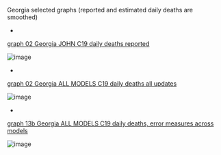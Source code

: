Georgia selected graphs (reported and estimated daily deaths are smoothed) 

*

[graph 02 Georgia JOHN C19 daily deaths reported](https://github.com/pourmalek/CovidLongitudinal/blob/main/output/countries/Georgia/graph%2002%20Georgia%20JOHN%20C19%20daily%20deaths%20reported.pdf)

![image](https://github.com/pourmalek/CovidLongitudinal/assets/30849720/82865f86-f1a5-4d62-b0a8-efdea9002ba0)

*

[graph 02 Georgia ALL MODELS C19 daily deaths all updates](https://github.com/pourmalek/CovidLongitudinal/blob/main/output/countries/Georgia/graph%2002%20Georgia%20ALL%20MODELS%20C19%20daily%20deaths%20all%20updates.pdf)

![image](https://github.com/pourmalek/CovidLongitudinal/assets/30849720/9be2a67d-2c3c-420c-8fbc-8922ad36cdb8)

*

[graph 13b Georgia ALL MODELS C19 daily deaths, error measures across models](https://github.com/pourmalek/CovidLongitudinal/blob/main/output/countries/Georgia/graph%2013b%20Georgia%20ALL%20MODELS%20C19%20daily%20deaths%2C%20error%20measures%20across%20models.pdf)

![image](https://github.com/pourmalek/CovidLongitudinal/assets/30849720/99c4d910-dffb-408e-b58e-8bbd9f3ebf4a)
